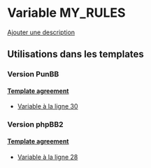 # Variable MY_RULES
[Ajouter une description](https://fa-tvars.appspot.com/var/MY_RULES)

## Utilisations dans les templates

### Version PunBB

#### [Template agreement](punbb/agreement.md)
* [Variable &agrave; la ligne 30](../punbb/agreement.tpl#L30)

### Version phpBB2

#### [Template agreement](subsilver/agreement.md)
* [Variable &agrave; la ligne 28](../subsilver/agreement.tpl#L28)